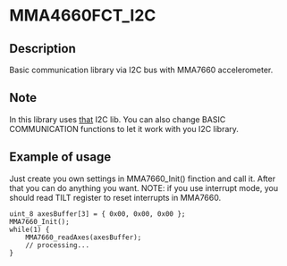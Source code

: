 # MMA4660FCT_I2C #

## Description ##

Basic communication library via I2C bus with MMA7660 accelerometer.

## Note ##

In this library uses [that](https://github.com/tardonyx/CC430F5137_USCI_B0_I2C) I2C lib.
You can also change BASIC COMMUNICATION functions to let it work with you I2C library.

## Example of usage ##

Just create you own settings in MMA7660_Init() finction and call it.
After that you can do anything you want.
NOTE: if you use interrupt mode, you should read TILT register to reset interrupts in MMA7660.

    
    uint_8 axesBuffer[3] = { 0x00, 0x00, 0x00 };
    MMA7660_Init();
    while(1) {
        MMA7660_readAxes(axesBuffer);
        // processing...
    }
